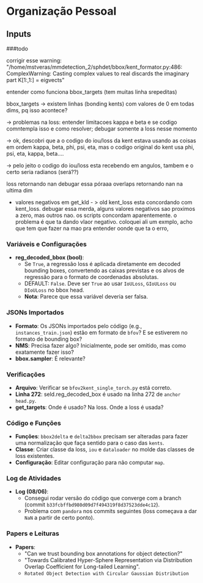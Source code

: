 # Organização Pessoal

## Inputs

###todo

corrigir esse warning: "/home/mstveras/mmdetection_2/sphdet/bbox/kent_formator.py:486: ComplexWarning: Casting complex values to real discards the imaginary part K[1:,1:] = eigvects"


entender como funciona bbox_targets (tem muitas linha srepeditas)

bbox_targets -> existem linhas (bonding kents) com valores de 0 em todas dims, pq isso acontece?

-> problemas na loss: entender limitacoes kappa e beta e se codigo comntempla isso e como resolver; debugar somente a loss nesse momento



-> ok, descobri que a o codigo do iou/loss da kent estava usando as coisas em ordem kappa, beta, phi, psi, eta, mas o codigo original do kent usa phi, psi, eta, kappa, beta....

-> pelo jeito o codigo do iou/loss esta recebendo em angulos, tambem e o certo seria radianos (será??)

loss retornando nan debugar essa póraaa
overlaps retornando nan na ultima dim


- valores negativos em get_kld - > old kent_loss esta concordando com kent_loss. debugar essa merda, alguns valores negativos sao proximos a zero, mas outros nao. os scripts concordam aparentemente. o problema é que ta dando vlaor negativo. coloquei ali um exmplo, acho que tem que fazer na mao pra entender oonde que ta o erro,


### Variáveis e Configurações
- **reg_decoded_bbox (bool)**: 
  - Se `True`, a regressão loss é aplicada diretamente em decoded bounding boxes, convertendo as caixas previstas e os alvos de regressão para o formato de coordenadas absolutas. 
  - DEFAULT: `False`. Deve ser `True` ao usar `IoULoss`, `GIoULoss` ou `DIoULoss` no bbox head.
  - **Nota**: Parece que essa variável deveria ser falsa.

### JSONs Importados
- **Formato**: Os JSONs importados pelo código (e.g., `instances_train.json`) estão em formato de `bfov`? E se estiverem no formato de bounding box?
- **NMS**: Precisa fazer algo? Inicialmente, pode ser omitido, mas como exatamente fazer isso?
- **bbox.sampler**: É relevante?

### Verificações
- **Arquivo**: Verificar se `bfov2kent_single_torch.py` está correto.
- **Linha 272**: seld.reg_decoded_box é usado na linha 272 de `anchor head.py`.
- **get_targets**: Onde é usado? Na loss. Onde a loss é usada?

### Código e Funções
- **Funções**: `bbox2delta` e `delta2bbox` precisam ser alteradas para fazer uma normalização que faça sentido para o caso das `kents`.
- **Classe**: Criar classe da loss, `iou` e `dataloader` no molde das classes de loss existentes.
- **Configuração**: Editar configuração para não computar `map`.

### Log de Atividades
- **Log (08/06)**:
  - Consegui rodar versão do código que converge com a branch (commit `b33fcbffbd980d09d7f494319f8d37523dde4c12`).
  - Problema com `pandora` nos commits seguintes (loss começava a dar `NaN` a partir de certo ponto).

### Papers e Leituras
- **Papers**:
  - "Can we trust bounding box annotations for object detection?"
  - "Towards Calibrated Hyper-Sphere Representation via Distribution Overlap Coefficient for Long-tailed Learning".
  - `Rotated Object Detection with Circular Gaussian Distribution`
